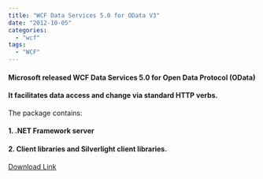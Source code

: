 ```yaml
---
title: "WCF Data Services 5.0 for OData V3"
date: "2012-10-05"
categories: 
  - "wcf"
tags: 
  - "WCF"
---
```


#### Microsoft released WCF Data Services 5.0 for Open Data Protocol (OData)

#### It facilitates data access and change via standard HTTP verbs.

The package contains:

#### 1\. .NET Framework server

#### 2\. Client libraries and Silverlight client libraries.

[Download Link](http://www.microsoft.com/en-us/download/details.aspx?id=29306)
